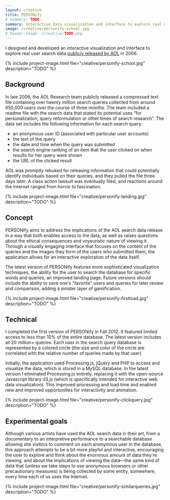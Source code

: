 ```yaml
---
layout: creative
title: PERSONify
# summary: TODO
summary: Interactive data visualization and interface to explore real user search data publicly released by AOL in 2006.
image: /creative/personify-school.jpg
# header-image: /creative/TODO.png
---
```


I designed and developed an interactive visualization and interface to explore real user search data [publicly released by AOL](https://techcrunch.com/2006/08/06/aol-proudly-releases-massive-amounts-of-user-search-data/) in 2006.

{% include project-image.html file="creative/personify-school.jpg" description="TODO" %}

## Background

In late 2006, the AOL Research team publicly released a compressed text file containing over twenty million search queries collected from around 650,000 users over the course of three months. The team included a readme file with the search data that stated its potential uses “for personalization, query reformulation or other times of search research”. The data set includes the following information for each search query:

* an anonymous user ID (associated with particular user accounts)
* the text of the query
* the date and time when the query was submitted
* the search engine ranking of an item that the user clicked on when results for her query were shown
* the URL of the clicked result

AOL was promptly rebuked for releasing information that could potentially identify individuals based on their queries, and they pulled the file three days later. A class action lawsuit was eventually filed, and reactions around the Internet ranged from horror to fascination.

{% include project-image.html file="creative/personify-landing.jpg" description="TODO" %}


## Concept

PERSONify aims to address the implications of the AOL search data release in a way that both enables access to the data, as well as raises questions about the ethical consequences and voyeuristic nature of viewing it. Through a visually engaging interface that focuses on the content of the queries and the images they form of the users who submitted them, the application allows for an interactive exploration of the data itself.

The latest version of PERSONify features more sophisticated visualization techniques, the ability for the user to search the database for specific words and queries, an improved landing page. Future versions should include the ability to save one's "favorite" users and queries for later review and comparison, adding a sinister layer of gamification.

{% include project-image.html file="creative/personify-firstload.jpg" description="TODO" %}

## Technical

I completed the first version of PERSONify in Fall 2012.  It featured limited access to less than 10% of the entire database. The latest version includes all 20 million+ queries. Each user in the search query database is represented by a colored circle (the size and color of the circle are correlated with the relative number of queries made by that user).

Initially, the application used Processing.js, jQuery and PHP to access and visualize the data, which is stored in a MySQL database. In the latest version I eliminated Processing.js entirely, replacing it with the open-source Javascript library d3.js (which is specifically intended for interactive web data visualization). This improved processing and load time and enabled new and improved opportunities for interactivity and animation.

{% include project-image.html file="creative/personify-clickquery.jpg" description="TODO" %}


## Experimental goals

Although various artists have used the AOL search data in their art, from a documentary to an interpretive performance to a searchable database allowing site visitors to comment on each anonymous user in the database, this approach attempts to be a bit more playful and interactive, encouraging the user to explore and think about the enormous amount of data they're viewing, and about the implications of viewing the data—the same kind of data that (unless we take steps to use anonymous browsers or other precautionary measures) is being collected by some entity, somewhere, every time each of us uses the Internet.

{% include project-image.html file="creative/personify-similarqueries.jpg" description="TODO" %}

